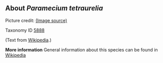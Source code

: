 **About *Paramecium tetraurelia***
-------------------------

Picture credit: [(Image source)](https://en.wikipedia.org/wiki/Paramecium#/media/File:Paramecium.jpg)

Taxonomy ID [5888](https://www.uniprot.org/taxonomy/5888)

(Text from [Wikipedia](https://en.wikipedia.org/).)

**More information**
General information about this species can be found in [Wikipedia](https://en.wikipedia.org/wiki/paramecium_tetraurelia)
